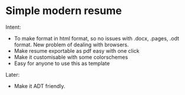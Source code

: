 # Simple modern resume

Intent:

* To make format in html format, so no issues with .docx, .pages, .odt format. New problem of dealing with browsers.
* Make resume exportable as pdf easy with one click
* Make it customisable with some colorschemes
* Easy for anyone to use this as template


Later:
* Make it ADT friendly.
